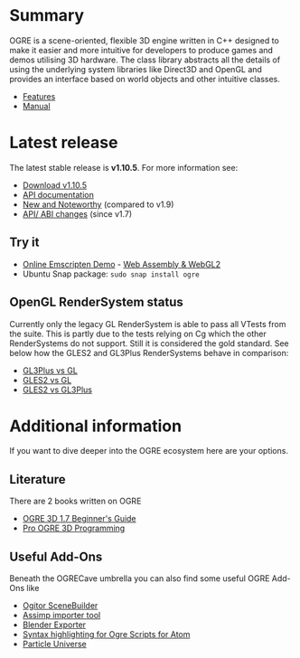 <p class="header" align="center"><img alt="" src="ogre-logo.png"></p>

# Summary
OGRE is a scene-oriented, flexible 3D engine written in C++ designed to make it easier and more intuitive for developers to produce games and demos utilising 3D hardware. The class library abstracts all the details of using the underlying system libraries like Direct3D and OpenGL and provides an interface based on world objects and other intuitive classes.

* [Features](http://www.ogre3d.org/about/features)
* [Manual](https://ogrecave.github.io/ogre/api/1.10/manual.html)

# Latest release
The latest stable release is **v1.10.5**. For more information see:

* [Download v1.10.5](https://github.com/OGRECave/ogre/releases/tag/v1.10.5)
* [API documentation](https://ogrecave.github.io/ogre/api/1.10/)
* [New and Noteworthy](https://github.com/OGRECave/ogre/blob/v1.10.5/Docs/1.10-Notes.md) (compared to v1.9)
* [API/ ABI changes](https://abi-laboratory.pro/tracker/timeline/ogre/) (since v1.7)

## Try it
* [Online Emscripten Demo](https://ogrecave.github.io/ogre/emscripten/) - [Web Assembly & WebGL2](https://ogrecave.github.io/ogre/wasm/)
* Ubuntu Snap package: `sudo snap install ogre`

## OpenGL RenderSystem status
Currently only the legacy GL RenderSystem is able to pass all VTests from the suite. This is partly due to the tests relying on Cg which the other RenderSystems do not support. Still it is considered the gold standard. See below how the GLES2 and GL3Plus RenderSystems behave in comparison:

* [GL3Plus vs GL](https://ogrecave.github.io/ogre/gl_status/TestResults_GL3Plus.html)
* [GLES2 vs GL](https://ogrecave.github.io/ogre/gl_status/TestResults_GLES2.html)
* [GLES2 vs GL3Plus](https://ogrecave.github.io/ogre/gl_status/TestResults_GLES22.html)

# Additional information

If you want to dive deeper into the OGRE ecosystem here are your options.

## Literature
There are 2 books written on OGRE

* [OGRE 3D 1.7 Beginner's Guide](https://www.packtpub.com/game-development/ogre-3d-17-beginners-guide)
* [Pro OGRE 3D Programming](https://www.apress.com/us/book/9781590597101)

## Useful Add-Ons
Beneath the OGRECave umbrella you can also find some useful OGRE Add-Ons like

* [Ogitor SceneBuilder](https://github.com/OGRECave/ogitor)
* [Assimp importer tool](https://github.com/OGRECave/ogre-assimp)
* [Blender Exporter](https://github.com/OGRECave/blender2ogre)
* [Syntax highlighting for Ogre Scripts for Atom](https://github.com/OGRECave/language-ogre-script)
* [Particle Universe](https://github.com/OGRECave/particleuniverse)
